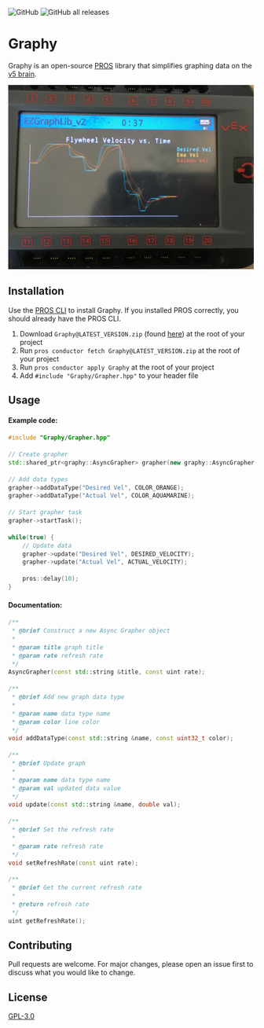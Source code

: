 ![GitHub](https://img.shields.io/github/license/Yessir120/Graphy?logo=Github)
![GitHub all releases](https://img.shields.io/github/downloads/Yessir120/Graphy/total?color=orange&logo=Github)

# Graphy

Graphy is an open-source [PROS](https://pros.cs.purdue.edu/) library that simplifies graphing data on the [v5 brain](https://www.vexrobotics.com/276-4810.html). 

<img src="IMG_3933.png" width=500>

## Installation

Use the [PROS CLI](https://github.com/purduesigbots/pros-cli/releases) to install Graphy. If you installed PROS correctly, you should already have the PROS CLI. 

1. Download ``Graphy@LATEST_VERSION.zip`` (found [here](https://github.com/Yessir120/Graphy/releases)) at the root of your project
2. Run ``pros conductor fetch Graphy@LATEST_VERSION.zip`` at the root of your project
3. Run ``pros conductor apply Graphy`` at the root of your project
4. Add ``#include "Graphy/Grapher.hpp"`` to your header file

## Usage

#### Example code: 

```cpp
#include "Graphy/Grapher.hpp"

// Create grapher
std::shared_ptr<graphy::AsyncGrapher> grapher(new graphy::AsyncGrapher("Flywheel Velocity vs. Time"));

// Add data types
grapher->addDataType("Desired Vel", COLOR_ORANGE);
grapher->addDataType("Actual Vel", COLOR_AQUAMARINE);

// Start grapher task
grapher->startTask();

while(true) {
    // Update data
    grapher->update("Desired Vel", DESIRED_VELOCITY);
    grapher->update("Actual Vel", ACTUAL_VELOCITY);

    pros::delay(10);
}
```

#### Documentation: 

```cpp
/**
 * @brief Construct a new Async Grapher object
 *
 * @param title graph title
 * @param rate refresh rate
 */
AsyncGrapher(const std::string &title, const uint rate);

/**
 * @brief Add new graph data type
 *
 * @param name data type name
 * @param color line color
 */
void addDataType(const std::string &name, const uint32_t color);

/**
 * @brief Update graph
 *
 * @param name data type name
 * @param val updated data value
 */
void update(const std::string &name, double val);

/**
 * @brief Set the refresh rate
 *
 * @param rate refresh rate
 */
void setRefreshRate(const uint rate);

/**
 * @brief Get the current refresh rate
 *
 * @return refresh rate
 */
uint getRefreshRate();
```

## Contributing
Pull requests are welcome. For major changes, please open an issue first to discuss what you would like to change.

## License
[GPL-3.0](https://choosealicense.com/licenses/gpl-3.0/)
